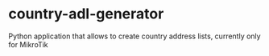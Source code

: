 # country-adl-generator
Python application that allows to create country address lists, currently only for MikroTik
